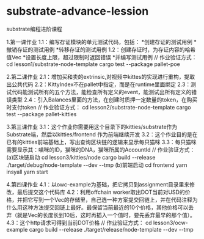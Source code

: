 # substrate-advance-lession
substrate编程进阶课程

1.第一课作业
    1.1：编写存证模块的单元测试代码，包括：
        *创建存证的测试用例
        *撤销存证的测试用例
        *转移存证的测试用例
    1.2：创建存证时，为存证内容的哈希值Vec<u8>
        *设置长度上限，超过限制时返回错误
        *并编写测试用例
// 作业验证方式：
cd lesson1/substrate-node-template
cargo test --package pallet-poe

2.第二课作业
    2.1：增加买和卖的extrinsic,对视频中kittes的实现进行重构，提取出公共代码
    2.2：KittyIndex不在pallet中指定，而是在runtime里面绑定
    2.3：测试代码能测试所有的五个方法，能检查所有定义的event，能测试出所有定义的错误类型
    2.4：引入Balances里面的方法，在创建时质押一定数量的token，在购买时支付token
// 作业验证方式：
cd lesson2/substrate-node-template
cargo test --package pallet-kitties

3.第三课作业
    3.1：这个作业你需要用这个目录下的kitties/substrate作为Substrate端，然后以kitties/frontend 作为前端继续开发
    3.2：这个作业目的是在已有的kitties前端基础上，写出查询区块链的逻辑来显示每只猫咪
    3.3：每只猫咪需要显示其：喵咪的ID，猫咪的DNA，猫咪所属的AccountId
// 作业验证方式：
(a)区块链启动
cd lesson3/kitties/node
cargo build --release
./target/debug/node-template --dev --tmp
(b)前端启动
cd frontend
yarn insyall
yarn start

4.第四课作业
    4.1：以owc-example为基础，把它拷贝到assignment目录里来修改，最后提交这个代码库
    4.2：利用offchain worker取出DOT当前对USD的价格，并把它写到一个Vec的存储里，自己选一种方案提交回链上，并在代码注释为什么用这种方法提交回链上最好。最保留当前最近的10个价格，其他价格可以丢弃（就是Vec的长度长到10后，这时再插入一个值时，要先丢弃最早的那个值）。
    4.3：这个http请求可得到当前DOT价格
// 作业验证方式：
cd lesson3/ocw-example
cargo build --release
./target/release/node-template --dev --tmp
